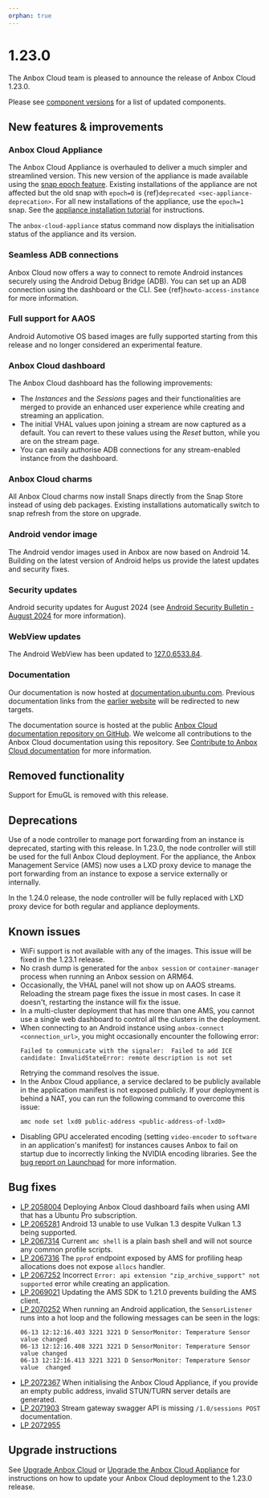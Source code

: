 ```yaml
---
orphan: true
---
```

# 1.23.0

The Anbox Cloud team is pleased to announce the release of Anbox Cloud 1.23.0.

Please see [component versions](https://documentation.ubuntu.com/anbox-cloud/en/latest/reference/component-versions) for a list of updated components.

## New features & improvements

### Anbox Cloud Appliance
The Anbox Cloud Appliance is overhauled to deliver a much simpler and streamlined version. This new version of the appliance is made available using the [snap epoch feature](https://snapcraft.io/docs/snap-epochs). Existing installations of the appliance are not affected but the old snap with `epoch=0` is {ref}`deprecated <sec-appliance-deprecation>`. For all new installations of the appliance, use the `epoch=1` snap. See the [appliance installation tutorial](https://documentation.ubuntu.com/anbox-cloud/en/latest/tutorial/installing-appliance/) for instructions.

The `anbox-cloud-appliance` status command now displays the initialisation status of the appliance and its version. <!--AC-2513-->

### Seamless ADB connections

Anbox Cloud now offers a way to connect to remote Android instances securely using the Android Debug Bridge (ADB). You can set up an ADB connection using the dashboard or the CLI. See {ref}`howto-access-instance` for more information.

### Full support for AAOS

Android Automotive OS based images are fully supported starting from this release and no longer considered an experimental feature.<!--AC-2660-->

### Anbox Cloud dashboard

The Anbox Cloud dashboard has the following improvements:

* The *Instances* and the *Sessions* pages and their functionalities are merged to provide an enhanced user experience while creating and streaming an application.
* The initial VHAL values upon joining a stream are now captured as a default. You can revert to these values using the *Reset* button, while you are on the stream page.
* You can easily authorise ADB connections for any stream-enabled instance from the dashboard.

### Anbox Cloud charms

All Anbox Cloud charms now install Snaps directly from the Snap Store instead of using deb packages. Existing installations automatically switch to snap refresh from the store on upgrade.<!--AC-2523-->

### Android vendor image

The Android vendor images used in Anbox are now based on Android 14. Building on the latest version of Android helps us provide the latest updates and security fixes.

### Security updates

Android security updates for August 2024 (see [Android Security Bulletin - August 2024](https://source.android.com/docs/security/bulletin/2024-08-01) for more information).

### WebView updates

The Android WebView has been updated to [127.0.6533.84](https://chromereleases.googleblog.com/2024/07/chrome-for-android-update_30.html).

### Documentation

Our documentation is now hosted at [documentation.ubuntu.com](https://documentation.ubuntu.com/anbox-cloud/en/latest). Previous documentation links from the [earlier website](https://anbox-cloud.io) will be redirected to new targets.

The documentation source is hosted at the public [Anbox Cloud documentation repository on GitHub](https://github.com/canonical/anbox-cloud-docs). We welcome all contributions to the Anbox Cloud documentation using this repository. See [Contribute to Anbox Cloud documentation](https://documentation.ubuntu.com/anbox-cloud/en/latest/contribute/landing/) for more information.

## Removed functionality

Support for EmuGL is removed with this release.

## Deprecations

Use of a node controller to manage port forwarding from an instance is deprecated, starting with this release. In 1.23.0, the node controller will still be used for the full Anbox Cloud deployment. For the appliance, the Anbox Management Service (AMS) now uses a LXD proxy device to manage the port forwarding from an instance to expose a service externally or internally.

In the 1.24.0 release, the node controller will be fully replaced with LXD proxy device for both regular and appliance deployments.<!--AC--2487-->

## Known issues

* WiFi support is not available with any of the images. This issue will be fixed in the 1.23.1 release. <!--AC-2647-->
* No crash dump is generated for the `anbox session` or `container-manager` process when running an Anbox session on ARM64.
* Occasionally, the VHAL panel will not show up on AAOS streams. Reloading the stream page fixes the issue in most cases. In case it doesn't, restarting the instance will fix the issue.
* In a multi-cluster deployment that has more than one AMS, you cannot use a single web dashboard to control all the clusters in the deployment.
* When connecting to an Android instance using `anbox-connect <connection_url>`, you might occasionally encounter the following error:
    ```
    Failed to communicate with the signaler:  Failed to add ICE candidate: InvalidStateError: remote description is not set
    ```
    Retrying the command resolves the issue.
* In the Anbox Cloud appliance, a service declared to be publicly available in the application manifest is not exposed publicly. If your deployment is behind a NAT, you can run the following command to overcome this issue:
    ```
    amc node set lxd0 public-address <public-address-of-lxd0>
    ```
* Disabling GPU accelerated encoding (setting `video-encoder` to `software` in an application's manifest) for instances causes Anbox to fail on startup due to incorrectly linking the NVIDIA encoding libraries. See the [bug report on Launchpad](https://bugs.launchpad.net/anbox-cloud/+bug/2076893) for more information.

## Bug fixes

- [LP 2058004](https://bugs.launchpad.net/anbox-cloud/+bug/2058004) Deploying Anbox Cloud dashboard fails when using AMI that has a Ubuntu Pro subscription.
- [LP 2065281](https://bugs.launchpad.net/anbox-cloud/+bug/2065281) Android 13 unable to use Vulkan 1.3 despite Vulkan 1.3 being supported.
- [LP 2067314](https://bugs.launchpad.net/anbox-cloud/+bug/2067314) Current `amc shell` is a plain bash shell and will not source any common profile scripts.
- [LP 2067316](https://bugs.launchpad.net/anbox-cloud/+bug/2067316) The `pprof` endpoint exposed by AMS for profiling heap allocations does not expose `allocs` handler.
- [LP 2067252](https://bugs.launchpad.net/anbox-cloud/+bug/2067252) Incorrect  `Error: api extension "zip_archive_support" not supported` error while creating an application.
- [LP 2069021](https://bugs.launchpad.net/anbox-cloud/+bug/2069021) Updating the AMS SDK to 1.21.0 prevents building the AMS client.
- [LP 2070252](https://bugs.launchpad.net/anbox-cloud/+bug/2070252) When running an Android application, the `SensorListener` runs into a hot loop and the following messages can be seen in the logs:
    ```
    06-13 12:12:16.403 3221 3221 D SensorMonitor: Temperature Sensor value changed
    06-13 12:12:16.408 3221 3221 D SensorMonitor: Temperature Sensor value changed
    06-13 12:12:16.413 3221 3221 D SensorMonitor: Temperature Sensor value  changed
    ```
- [LP 2072367](https://bugs.launchpad.net/anbox-cloud/+bug/2072367) When initialising the Anbox Cloud Appliance, if you provide an empty public address, invalid STUN/TURN server details are generated.
- [LP 2071903](https://bugs.launchpad.net/anbox-cloud/+bug/2071903) Stream gateway swagger API is missing `/1.0/sessions POST` documentation.
- [LP 2072955](https://bugs.launchpad.net/anbox-cloud/+bug/2072955)

## Upgrade instructions

See [Upgrade Anbox Cloud](https://documentation.ubuntu.com/anbox-cloud/en/latest/howto/update/upgrade-anbox) or [Upgrade the Anbox Cloud Appliance](https://documentation.ubuntu.com/anbox-cloud/en/latest/howto/update/upgrade-appliance) for instructions on how to update your Anbox Cloud deployment to the 1.23.0 release.
